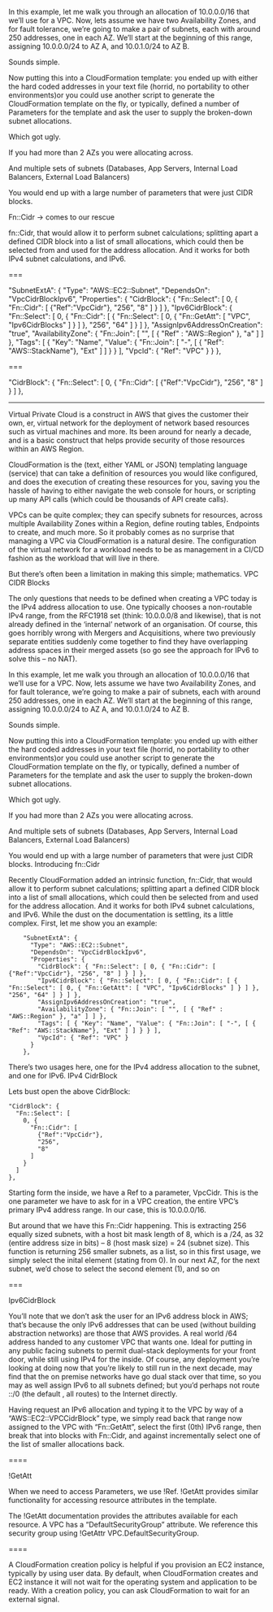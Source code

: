 In this example, let me walk you through an allocation of 10.0.0.0/16 that we’ll use for a VPC. Now, lets assume we have two Availability Zones, and for fault tolerance, we’re going to make a pair of subnets, each with around 250 addresses, one in each AZ. We’ll start at the beginning of this range, assigning 10.0.0.0/24 to AZ A, and 10.0.1.0/24 to AZ B.

Sounds simple.

Now putting this into a CloudFormation template: you ended up with either the hard coded addresses in your text file (horrid, no portability to other environments)or you could use another script to generate the CloudFormation template on the fly, or typically, defined a number of Parameters for the template and ask the user to supply the broken-down subnet allocations.

Which got ugly.

If you had more than 2 AZs you were allocating across.

And multiple sets of subnets (Databases, App Servers, Internal Load Balancers, External Load Balancers)

You would end up with a large number of parameters that were just CIDR blocks.

Fn::Cidr -> comes to our rescue

 fn::Cidr, that would allow it to perform subnet calculations; splitting apart a defined CIDR block into a list of small allocations, which could then be selected from and used for the address allocation. And it works for both IPv4 subnet calculations, and IPv6. 

===

  "SubnetExtA": {
      "Type": "AWS::EC2::Subnet",
      "DependsOn": "VpcCidrBlockIpv6",
      "Properties": {
        "CidrBlock": { "Fn::Select": [ 0, { "Fn::Cidr": [ {"Ref":"VpcCidr"}, "256", "8" ] } ] },
        "Ipv6CidrBlock": { "Fn::Select": [ 0, { "Fn::Cidr": [ { "Fn::Select": [ 0, { "Fn::GetAtt": [ "VPC", "Ipv6CidrBlocks" ] } ] }, "256", "64" ] } ] },
        "AssignIpv6AddressOnCreation": "true",
        "AvailabilityZone": { "Fn::Join": [ "", [ { "Ref" : "AWS::Region" }, "a" ] ] },
        "Tags": [ { "Key": "Name", "Value": { "Fn::Join": [ "-", [ { "Ref": "AWS::StackName"}, "Ext" ] ] } } ],
        "VpcId": { "Ref": "VPC" }
      }
    },

===
 
 "CidrBlock": { 
  "Fn::Select": [ 
    0, { 
      "Fn::Cidr": [ 
        {"Ref":"VpcCidr"},
        "256",
        "8"
      ]
    }
  ] 
},

----

	

Virtual Private Cloud is a construct in AWS that gives the customer their own, er, virtual network for the deployment of network based resources such as virtual machines and more. Its been around for nearly a decade, and is a basic construct that helps provide security of those resources within an AWS Region.

CloudFormation is the (text, either YAML or JSON) templating language (service) that can take a definition of resources you would like configured, and does the execution of creating these resources for you, saving you the hassle of having to either navigate the web console for hours, or scripting up many API calls (which could be thousands of API create calls).

VPCs can be quite complex; they can specify subnets for resources, across multiple Availability Zones within a Region, define routing tables, Endpoints to create, and much more. So it probably comes as no surprise that managing a VPC via CloudFormation is a natural desire. The configuration of the virtual network for a workload needs to be as management in a CI/CD fashion as the workload that will live in there.

But there’s often been a limitation in making this simple; mathematics.
VPC CIDR Blocks

The only questions that needs to be defined when creating a VPC today is the IPv4 address allocation to use. One typically chooses a non-routable IPv4 range, from the RFC1918 set (think: 10.0.0.0/8 and likewise), that is not already defined in the ‘internal’ network of an organisation. Of course, this goes horribly wrong with Mergers and Acquisitions, where two previously separate entities suddenly come together to find they have overlapping address spaces in their merged assets (so go see the approach for IPv6 to solve this – no NAT).

In this example, let me walk you through an allocation of 10.0.0.0/16 that we’ll use for a VPC. Now, lets assume we have two Availability Zones, and for fault tolerance, we’re going to make a pair of subnets, each with around 250 addresses, one in each AZ. We’ll start at the beginning of this range, assigning 10.0.0.0/24 to AZ A, and 10.0.1.0/24 to AZ B.

Sounds simple.

Now putting this into a CloudFormation template: you ended up with either the hard coded addresses in your text file (horrid, no portability to other environments)or you could use another script to generate the CloudFormation template on the fly, or typically, defined a number of Parameters for the template and ask the user to supply the broken-down subnet allocations.

Which got ugly.

If you had more than 2 AZs you were allocating across.

And multiple sets of subnets (Databases, App Servers, Internal Load Balancers, External Load Balancers)

You would end up with a large number of parameters that were just CIDR blocks.
Introducing fn::Cidr

Recently CloudFormation added an intrinsic function, fn::Cidr, that would allow it to perform subnet calculations; splitting apart a defined CIDR block into a list of small allocations, which could then be selected from and used for the address allocation. And it works for both IPv4 subnet calculations, and IPv6. While the dust on the documentation is settling, its a little complex. First, let me show you an example:

        "SubnetExtA": {
          "Type": "AWS::EC2::Subnet",
          "DependsOn": "VpcCidrBlockIpv6",
          "Properties": {
            "CidrBlock": { "Fn::Select": [ 0, { "Fn::Cidr": [ {"Ref":"VpcCidr"}, "256", "8" ] } ] },
            "Ipv6CidrBlock": { "Fn::Select": [ 0, { "Fn::Cidr": [ { "Fn::Select": [ 0, { "Fn::GetAtt": [ "VPC", "Ipv6CidrBlocks" ] } ] }, "256", "64" ] } ] },
            "AssignIpv6AddressOnCreation": "true",
            "AvailabilityZone": { "Fn::Join": [ "", [ { "Ref" : "AWS::Region" }, "a" ] ] },
            "Tags": [ { "Key": "Name", "Value": { "Fn::Join": [ "-", [ { "Ref": "AWS::StackName"}, "Ext" ] ] } } ],
            "VpcId": { "Ref": "VPC" }
          }
        },

There’s two usages here, one for the IPv4 address allocation to the subnet, and one for IPv6.
IPv4 CidrBlock

Lets bust open the above CidrBlock:

    "CidrBlock": { 
      "Fn::Select": [ 
        0, { 
          "Fn::Cidr": [ 
            {"Ref":"VpcCidr"},
            "256",
            "8"
          ]
        }
      ] 
    },

Starting form the inside, we have a Ref to a parameter, VpcCidr. This is the one parameter we have to ask for in a VPC creation, the entire VPC’s primary IPv4 address range. In our case, this is 10.0.0.0/16.

But around that we have this Fn::Cidr happening. This is extracting 256 equally sized subnets, with a host bit mask length of 8, which is a /24, as 32 (entire address size in bits) – 8 (host mask size) = 24 (subnet size). This function is returning 256 smaller subnets, as a list, so in this first usage, we simply select the inital element (stating from 0). In our next AZ, for the next subnet, we’d chose to select the second element (1), and so on


===

Ipv6CidrBlock

You’ll note that we don’t ask the user for an IPv6 address block in AWS; that’s because the only IPv6 addresses that can be used (without building abstraction networks) are those that AWS provides. A real world /64 address handed to any customer VPC that wants one. Ideal for putting in any public facing subnets to permit dual-stack deployments for your front door, while still using IPv4 for the inside. Of course, any deployment you’re looking at doing now that you’re likely to still run in the next decade, may find that the on premise networks have go dual stack over that time, so you may as well assign IPv6 to all subnets defined; but you’d perhaps not route ::/0 (the default , all routes) to the Internet directly.

Having request an IPv6 allocation and typing it to the VPC by way of a “AWS::EC2::VPCCidrBlock” type, we simply read back that range now assigned to the VPC with “Fn::GetAtt”, select the first (0th) IPv6 range, then break that into blocks with Fn::Cidr, and against incrementally select one of the list of smaller allocations back.

====


!GetAtt

When we need to access Parameters, we use !Ref. !GetAtt provides similar functionality for accessing resource attributes in the template.

The !GetAtt documentation provides the attributes available for each resource. A VPC has a “DefaultSecurityGroup” attribute. We reference this security group using !GetAttr VPC.DefaultSecurityGroup.

====

A CloudFormation creation policy is helpful if you provision an EC2 instance, typically by using user data. By default, when CloudFormation creates and EC2 instance it will not wait for the operating system and application to be ready. With a creation policy, you can ask CloudFormation to wait for an external signal.

